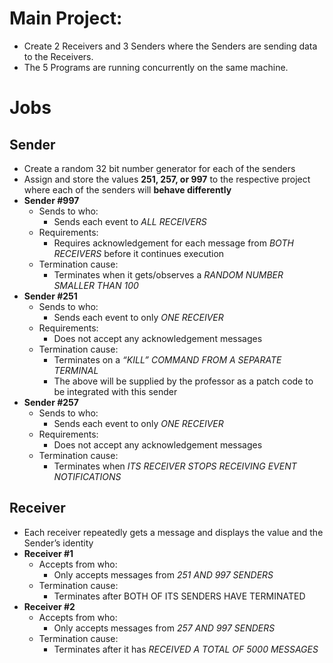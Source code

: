 # Main Project:



  * Create 2 Receivers and 3 Senders where the Senders are sending data to the Receivers.
  * The 5 Programs are running concurrently on the same machine.


# Jobs
## Sender
* Create a random 32 bit number generator for each of the senders
* Assign and store the values **251, 257, or 997** to the respective project where each of the senders will **behave differently**
* **Sender #997**
  * Sends to who:
      * Sends each event to *ALL RECEIVERS*
  * Requirements:
      * Requires acknowledgement for each message from *BOTH RECEIVERS* before it continues execution
  * Termination cause:
      * Terminates when it gets/observes a *RANDOM NUMBER SMALLER THAN 100*
* **Sender #251**
  * Sends to who:
      * Sends each event to only *ONE RECEIVER*
  * Requirements:
      * Does not accept any acknowledgement messages
  * Termination cause:
      * Terminates on a *“KILL” COMMAND FROM A SEPARATE TERMINAL*
      * The above will be supplied by the professor as a patch code to be integrated with this sender
 * **Sender #257**
    * Sends to who:
        * Sends each event to only *ONE RECEIVER*
    * Requirements:
        * Does not accept any acknowledgement messages
    * Termination cause:
        * Terminates when *ITS RECEIVER STOPS RECEIVING EVENT NOTIFICATIONS*

## Receiver
* Each receiver repeatedly gets a message and displays the value and the Sender’s identity
* **Receiver #1**
  * Accepts from who:
    * Only accepts messages from *251 AND 997 SENDERS*
  * Termination cause:
    * Terminates after BOTH OF ITS SENDERS HAVE TERMINATED
* **Receiver #2**
  * Accepts from who:
    * Only accepts messages from *257 AND 997 SENDERS*
  * Termination cause:
    * Terminates after it has *RECEIVED A TOTAL OF 5000 MESSAGES*
